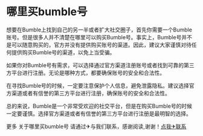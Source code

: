 # 哪里买bumble号

想要在Bumble上找到自己的另一半或者扩大社交圈子，首先你需要一个Bumble账号。但是很多人并不清楚在哪里可以购买Bumble号。事实上，Bumble号并不是可以随意购买的，官方并没有提供购买账号的渠道。因此，建议大家谨慎对待任何提供购买Bumble号的渠道，以免上当受骗。

如果你对Bumble号有需求，可以选择通过官方渠道注册账号或者找到可靠的第三方平台进行注册。无论是哪种方式，都要确保账号的安全和合法性。

在寻找Bumble号的时候，一定要注意保护个人信息，避免泄露隐私。建议选择官方渠道或者有信誉的第三方平台进行注册，确保账号的安全和合法性。

总的来说，Bumble是一个非常受欢迎的社交平台，但是在购买Bumble号的时候一定要谨慎。选择官方渠道或者有信誉的第三方平台进行注册是最明智的选择。

更多 关于哪里买bumble号 请通过✈与我们联系，感谢阅读,谢谢！[点我✈联系](https://sms.k02.cc)